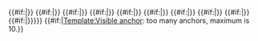 {{\#if:|<span id="{{{2}}}"></span>}} {{\#if:|<span id="{{{3}}}"></span>}} {{\#if:|<span id="{{{4}}}"></span>}} {{\#if:|<span id="{{{5}}}"></span>}} {{\#if:|<span id="{{{6}}}"></span>}} {{\#if:|<span id="{{{7}}}"></span>}} {{\#if:|<span id="{{{8}}}"></span>}} {{\#if:|<span id="{{{9}}}"></span>}} {{\#if:|<span id="{{{10}}}"></span>}} {{\#if:|<span id="{{{1}}}">}}}</span>}} {{\#if:|<span class="error">[Template:Visible anchor](Template:Visible_anchor "wikilink"): too many anchors, maximum is 10.</span>}}<noinclude>

</noinclude>
